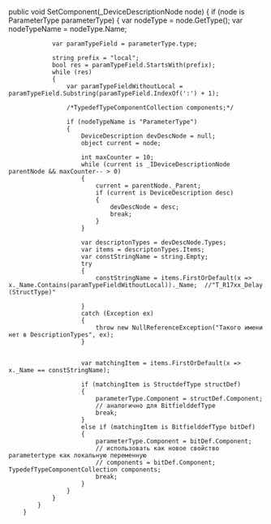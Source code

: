 public void SetComponent(_DeviceDescriptionNode node)
        {
            if (node is ParameterType parameterType)
            {
                var nodeType = node.GetType();
                var nodeTypeName = nodeType.Name;

                var paramTypeField = parameterType.type;

                string prefix = "local";
                bool res = paramTypeField.StartsWith(prefix);
                while (res)
                {
                    var paramTypeFieldWithoutLocal = paramTypeField.Substring(paramTypeField.IndexOf(':') + 1);

                    /*TypedefTypeComponentCollection components;*/

                    if (nodeTypeName is "ParameterType")
                    {
                        DeviceDescription devDescNode = null;
                        object current = node;

                        int maxCounter = 10;
                        while (current is _IDeviceDescriptionNode parentNode && maxCounter-- > 0)
                        {
                            current = parentNode._Parent;
                            if (current is DeviceDescription desc)
                            {
                                devDescNode = desc;
                                break;
                            }
                        }

                        var descriptonTypes = devDescNode.Types;
                        var items = descriptonTypes.Items;
                        var constStringName = string.Empty;
                        try
                        {
                            constStringName = items.FirstOrDefault(x => x._Name.Contains(paramTypeFieldWithoutLocal))._Name;  //"T_R17xx_Delay (StructType)"

                        }
                        catch (Exception ex)
                        {
                            throw new NullReferenceException("Такого имени нет в DescriptionTypes", ex);
                        }


                        var matchingItem = items.FirstOrDefault(x => x._Name == constStringName);

                        if (matchingItem is StructdefType structDef)
                        {
                            parameterType.Component = structDef.Component;
                            // аналогично для BitfielddefType
                            break;
                        }
                        else if (matchingItem is BitfielddefType bitDef)
                        {
                            parameterType.Component = bitDef.Component;
                            // использовать как новое свойство parametertype как локальную переменную
                            // components = bitDef.Component; TypedefTypeComponentCollection components;
                            break;
                        }
                    }
                }
            }
        }
